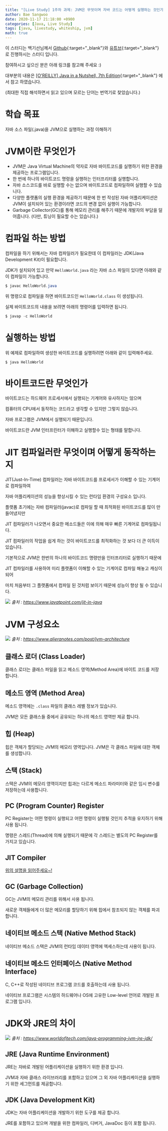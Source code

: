 ```yaml
---
title: "[Live Study] 1주차 과제: JVM은 무엇이며 자바 코드는 어떻게 실행하는 것인가."
author: Bae Sangwoo
date: 2020-11-17 21:18:00 +0900
categories: [Java, Live Study]
tags: [java, livestudy, whiteship, jvm]
math: true
---
```



이 스터디는 백기선님께서 [Github](https://github.com/whiteship/live-study){:target="_blank"}와 [유튜브](https://www.youtube.com/user/whiteship2000){:target="_blank"}로 진행하시는 스터디 입니다.

참여하시고 싶으신 분은 아래 링크를 참고해 주세요 :)

대부분의 내용은 [[O'REILLY] Java in a Nutshell, 7th Edition](https://www.oreilly.com/library/view/java-in-a/9781492037248/){:target="_blank"} 에서 참고 하였습니다.

(최대한 직접 해석하면서 읽고 있으며 모르는 단어는 번역기로 찾았습니다.)


# 학습 목표

자바 소스 파일(.java)을 JVM으로 실행하는 과정 이해하기


# JVM이란 무엇인가

- JVM은 Java Virtual Machine의 약자로 자바 바이트코드를 실행하기 위한 환경을 제공하는 프로그램입니다.
- 한 번에 하나의 바이트코드 명령을 실행하는 인터프리터를 실행합니다.
- 자바 소스코드를 바로 실행할 수는 없으며 바이트코드로 컴파일하여 실행할 수 있습니다.
- 다양한 플랫폼의 실행 환경을 제공하기 때문에 한 번 작성된 자바 어플리케이션은 JVM이 설치되어 있는 환경이라면 코드의 변경 없이 실행이 가능합니다.
- Garbage Collector(GC)를 통해 메모리 관리를 해주기 때문에 개발자의 부담을 덜어줍니다. (다만, 튜닝이 필요할 수는 있습니다.)


# 컴파일 하는 방법

컴파일을 하기 위해서는 자바 컴파일러가 필요한데 이 컴파일러는 JDK(Java Development Kit)이 필요합니다.

JDK가 설치되어 있고 만약 `HelloWorld.java` 라는 자바 소스 파일이 있다면 아래와 같이 컴파일이 가능합니다.

```java
$ javac HelloWorld.java
```

위 명령으로 컴파일을 하면 바이트코드인 `HelloWorld.class` 이 생성됩니다.

실제 바이트코드의 내용을 보려면 아래의 명령어를 입력하면 됩니다.

```java
$ javap -c HelloWorld
```


# 실행하는 방법

위 예제로 컴파일하여 생성한 바이트코드를 실행하려면 아래와 같이 입력해주세요.

```console
$ java HelloWorld
```


# 바이트코드란 무엇인가

바이트코드는 하드웨어 프로세서에서 실행되는 기계어와 유사하지는 않으며 

컴퓨터의 CPU에서 동작하는 코드라고 생각할 수 있지만 그렇지 않습니다.

자바 프로그램은 JVM에서 실행되기 때문입니다.

바이트코드란 JVM 인터프린터가 이해하고 실행할수 있는 형태를 말합니다.


# JIT 컴파일러란 무엇이며 어떻게 동작하는지

JIT(Just-In-Time) 컴파일러는 자바 바이트코드를 프로세서가 이해할 수 있는 기계어로 컴파일하여 

자바 어플리케이션의 성능을 향상시킬 수 있는 런타임 환경의 구성요소 입니다.

플랫폼 초기에는 자바 컴파일러(javac)로 컴파일 할 때 최적화된 바이트코드를 많이 만들어냈지만 

JIT 컴파일러가 나오면서 중요한 메소드들은 이에 의해 매우 빠른 기계어로 컴파일됩니다.

JIT 컴파일러의 작업을 쉽게 하는 것이 바이트코드를 최적화하는 것 보다 더 큰 이득이 있습니다.


기본적으로 JVM은 한번의 하나의 바이트코드 명령만을 인터프리터로 실행하기 때문에 

JIT 컴파일러를 사용하여 미리 플랫폼이 이해할 수 있는 기계어로 컴파일 해놓고 캐싱이 되어 

마치 처음부터 그 플랫폼에서 컴파일 된 것처럼 보이기 때문에 성능이 향상 될 수 있습니다.

![](/assets/img/posts/2020-11-17-java-livestudy-1week/jit.png)
*출처 : https://www.javatpoint.com/jit-in-java*


# JVM 구성요소

![](/assets/img/posts/2020-11-17-java-livestudy-1week/jvm.png)
*출처 : https://www.alieranotes.com/post/jvm-architecture*

## 클래스 로더 (Class Loader)

클래스 로더는 클래스 파일을 읽고 메소드 영역(Method Area)에 바이트 코드를 저장합니다.

## 메소드 영역 (Method Area)

메소드 영역에는 `.class` 파일의 클래스 레벨 정보가 있습니다. 

JVM은 모든 클래스들 중에서 공유되는 하나의 메소드 영역만 제공 합니다.

## 힙 (Heap)

힙은 객체가 할당되는 JVM의 메모리 영역입니다. JVM은 각 클래스 파일에 대한 객체를 생성합니다.

## 스택 (Stack)

스택은 JVM의 메모리 영역이지만 힙과는 다르게 메소드 파라미터와 같은 임시 변수를 저장하는데 사용합니다.

## PC (Program Counter) Register

PC Register는 어떤 명령이 실행되고 어떤 명령이 실행될 것인지 추적을 유지하기 위해 사용 됩니다. 

명령은 스레드(Thread)에 의해 실행되기 때문에 각 스레드는 별도의 PC Register를 가지고 있습니다.

## JIT Compiler

[위의 설명을 읽어주세요~!](#jit-컴파일러란-무엇이며-어떻게-동작하는지)

## GC (Garbage Collection)

GC는 JVM의 메모리 관리를 위해서 사용 됩니다.

새로운 객체들에게 더 많은 메모리를 할당하기 위해 힙에서 참조되지 않는 객체를 파괴 합니다.

## 네이티브 메소드 스택 (Native Method Stack)

네이티브 메소드 스택은 JVM의 런타임 데이터 영역에 엑세스하는데 사용이 됩니다.

## 네이티브 메소드 인터페이스 (Native Method Interface)

C, C++로 작성된 네이티브 프로그램 코드를 호출하는데 사용 됩니다.

네이티브 프로그램은 시스템의 하드웨어나 OS에 고유한 Low-level 언어로 개발된 프로그램 입니다.


# JDK와 JRE의 차이

![](/assets/img/posts/2020-11-17-java-livestudy-1week/jdk-jre.png)
*출처 : https://www.worldofitech.com/java-programming-jvm-jre-jdk/*

## JRE (Java Runtime Environment)

JRE는 자바로 개발된 어플리케이션을 실행하기 위한 환경 입니다.

JVM과 자바 클래스 라이브러리를 포함하고 있으며 그 외 자바 어플리케이션을 실행하기 위한 세그먼트를 제공합니다.

## JDK (Java Development Kit)

JDK는 자바 어플리케이션을 개발하기 위한 도구를 제공 합니다.

JRE를 포함하고 있으며 개발을 위한 컴파일러, 디버거, JavaDoc 등이 포함 됩니다.
